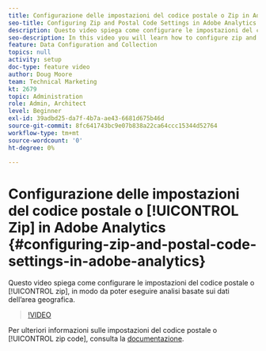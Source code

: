 ```yaml
---
title: Configurazione delle impostazioni del codice postale o Zip in Adobe Analytics
seo-title: Configuring Zip and Postal Code Settings in Adobe Analytics
description: Questo video spiega come configurare le impostazioni del codice postale o Zip per eseguire analisi basate sui dati dell’area geografica.
seo-description: In this video you will learn how to configure zip and postal code settings, so that you can do analysis based on this region data.
feature: Data Configuration and Collection
topics: null
activity: setup
doc-type: feature video
author: Doug Moore
team: Technical Marketing
kt: 2679
topic: Administration
role: Admin, Architect
level: Beginner
exl-id: 39adbd25-da7f-4b7a-ae43-6681d675b46d
source-git-commit: 8fc641743bc9e07b838a22ca64ccc15344d52764
workflow-type: tm+mt
source-wordcount: '0'
ht-degree: 0%

---
```


# Configurazione delle impostazioni del codice postale o [!UICONTROL Zip] in Adobe Analytics {#configuring-zip-and-postal-code-settings-in-adobe-analytics}

Questo video spiega come configurare le impostazioni del codice postale o [!UICONTROL zip], in modo da poter eseguire analisi basate sui dati dell’area geografica.

>[!VIDEO](https://video.tv.adobe.com/v/27051/?quality=12&learn=on)

Per ulteriori informazioni sulle impostazioni del codice postale o [!UICONTROL zip code], consulta la [documentazione](https://experienceleague.adobe.com/docs/analytics/components/dimensions/zip-code.html?lang=it).
